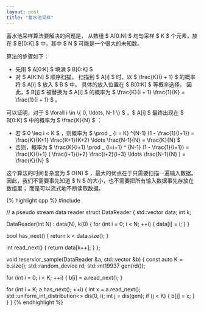 ```yaml
---
layout: post
title: "蓄水池采样"
---
```


蓄水池采样算法要解决的问题是，
从数组 $ A[0:N] $ 均匀采样 $ K $ 个元素，放在 $ B[0:K] $ 中，其中 $ N $ 可能是一个很大的未知数。

算法的步骤如下：

- 先用 $ A[0:K] $ 填满 $ B[0:K] $
- 对 $ A[K:N] $ 顺序扫描。
扫描到 $ A[i] $ 时，以 $ \frac{K}{i + 1} $ 的概率将 $ A[i] $ 放入 $ B $ 中。
具体的放入位置在 $ B[0:K] $ 等概率选择。
因此，$ B[j] $ 被替换为 $ A[i] $ 的概率为 $ \frac{K}{i + 1} \frac{1}{K} = \frac{1}{i + 1} $ 。

可以证明，对于 $ \forall i \in \\{ 0, \ldots, N-1 \\} $ ，$ A[i] $ 最终出现在 $ B[0:K] $ 中的概率为 $ \frac{K}{N} $ ：

- 若 $ 0 \leq i < K $ ，则概率为 $ \prod _ {l = K} ^{N-1} (1 - \frac{1}{l+1}) = \frac{K}{K+1} \frac{K+1}{K+2} \ldots \frac{N-1}{N} = \frac{K}{N} $
- 否则，概率为 $ \frac{K}{i+1} \prod _ {l=i+1} ^ {N-1} (1 - \frac{1}{l+1}) = \frac{K}{i+1} ( \frac{i+1}{i+2} \frac{i+2}{i+3} \ldots \frac{N-1}{N} ) = \frac{K}{N} $

这个算法的时间复杂度为 $ O(N) $ ，最大的优点在于只需要扫描一遍输入数据。
因此，我们不需要事先知道 $ N $ 的大小，也不需要把所有输入数据事先存放在数组里；
而是可以流式地不断读取数据。

{% highlight cpp %}
#include <random>

// a pseudo stream data reader
struct DataReader {
  std::vector<int> data;
  int k;

  DataReader(int N) : data(N), k(0) {
    for (int i = 0; i < N; ++i) {
      data[i] = i;
    }
  }

  bool has_next() { return k < data.size(); }

  int read_next() { return data[k++]; }
};

void reservior_sample(DataReader &a, std::vector<int> &b) {
  const auto K = b.size();
  std::random_device rd;
  std::mt19937 gen(rd());

  for (int i = 0; i < K; ++i) {
    b[i] = a.read_next();
  }

  for (int i = K; a.has_next(); ++i) {
    int x = a.read_next();
    std::uniform_int_distribution<> dis(0, i);
    int j = dis(gen);
    if (j < K) {
      b[j] = x;
    }
  }
}
{% endhighlight %}
